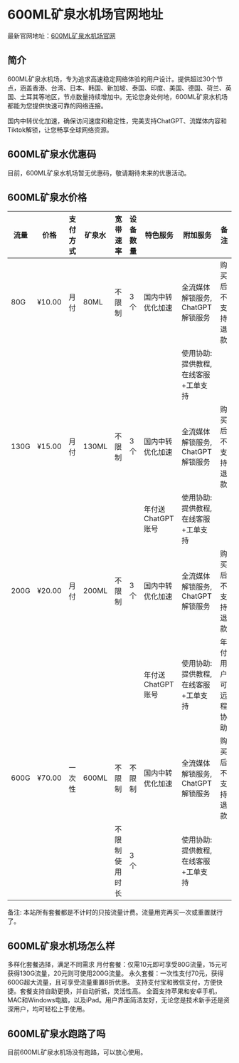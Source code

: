 # 600ML矿泉水机场官网地址

最新官网地址：[600ML矿泉水机场官网](https://a.600mlb.com/#/register?code=Mg0xxLQC)


## 简介

600ML矿泉水机场，专为追求高速稳定网络体验的用户设计。提供超过30个节点，涵盖香港、台湾、日本、韩国、新加坡、泰国、印度、美国、德国、荷兰、英国、土耳其等地区，节点数量持续增加中。无论您身处何地，600ML矿泉水机场都能为您提供快速可靠的网络连接。

国内中转优化加速，确保访问速度和稳定性，完美支持ChatGPT、流媒体内容和Tiktok解锁，让您畅享全球网络资源。

## 600ML矿泉水优惠码

目前，600ML矿泉水机场暂无优惠码，敬请期待未来的优惠活动。




## 600ML矿泉水价格

| 流量    | 价格   | 支付方式 | 矿泉水   | 宽带速率   | 设备数量 | 特色服务              | 附加服务                             | 备注             |
|---------|--------|----------|----------|------------|----------|-----------------------|--------------------------------------|------------------|
| 80G     | ¥10.00 | 月付     | 80ML     | 不限制     | 3个      | 国内中转优化加速      | 全流媒体解锁服务, ChatGPT解锁服务    | 购买后不支持退款 |
|         |        |          |          |            |          |                       | 使用协助: 提供教程, 在线客服+工单支持|                  |
| 130G    | ¥15.00 | 月付     | 130ML    | 不限制     | 3个      | 国内中转优化加速      | 全流媒体解锁服务, ChatGPT解锁服务    | 购买后不支持退款 |
|         |        |          |          |            |          | 年付送ChatGPT账号     | 使用协助: 提供教程, 在线客服+工单支持|                  |
| 200G    | ¥20.00 | 月付     | 200ML    | 不限制     | 3个      | 国内中转优化加速      | 全流媒体解锁服务, ChatGPT解锁服务    | 购买后不支持退款 |
|         |        |          |          |            |          | 年付送ChatGPT账号     | 使用协助: 提供教程, 在线客服+工单支持| 年付用户可远程协助 |
| 600G    | ¥70.00 | 一次性   | 600ML    | 不限制     | 不限制   | 国内中转优化加速      | 全流媒体解锁服务, ChatGPT解锁服务    | 购买后不支持退款 |
|         |        |          |          | 不限制使用时长 | 3个   |                       | 使用协助: 提供教程, 在线客服+工单支持|                  |

备注: 本站所有套餐都是不计时的只按流量计费。流量用完再买一次或重置就行了。


## 600ML矿泉水机场怎么样

多样化套餐选择，满足不同需求
月付套餐：仅需10元即可享受80G流量，15元可获得130G流量，20元则可使用200G流量。
永久套餐：一次性支付70元，获得600G超大流量，且可享受流量重置8折优惠。
支持支付宝和微信支付，方便快捷。套餐支持自助更换，并自动折抵，灵活性高。
全面支持苹果和安卓手机，MAC和Windows电脑，以及iPad。用户界面简洁友好，无论您是技术新手还是资深用户，均可轻松上手使用。

## 600ML矿泉水跑路了吗

目前600ML矿泉水机场没有跑路，可以放心使用。
